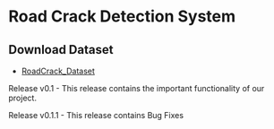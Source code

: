 # Road Crack Detection System

## Download Dataset 
 - [RoadCrack_Dataset](https://drive.google.com/open?id=1IvCbX3OndSFrwqX3nYhXnzkkCgMm1_tw)
 
  Release v0.1 - This release contains the important functionality of our project.
  
  Release v0.1.1 - This release contains Bug Fixes

